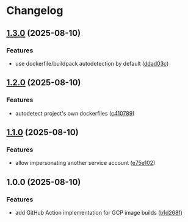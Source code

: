 # Changelog

## [1.3.0](https://github.com/discue/gcp-build-image-action/compare/v1.2.0...v1.3.0) (2025-08-10)


### Features

* use dockerfile/buildpack autodetection by default ([ddad03c](https://github.com/discue/gcp-build-image-action/commit/ddad03c8c3adb436db36df40b306276964b972c4))

## [1.2.0](https://github.com/discue/gcp-build-image-action/compare/v1.1.0...v1.2.0) (2025-08-10)


### Features

* autodetect project's own dockerfiles ([c410789](https://github.com/discue/gcp-build-image-action/commit/c4107899d45d5873701399e366e54d30745c5c7b))

## [1.1.0](https://github.com/discue/gcp-build-image-action/compare/v1.0.0...v1.1.0) (2025-08-10)


### Features

* allow impersonating another service account ([e75e102](https://github.com/discue/gcp-build-image-action/commit/e75e102ce3dc037eb3a78a1ceb67b72037a5ec0f))

## 1.0.0 (2025-08-10)


### Features

* add GitHub Action implementation for GCP image builds ([b1d268f](https://github.com/discue/gcp-build-image-action/commit/b1d268f99e128424ab5be72f23ab59c5f33960dc))
